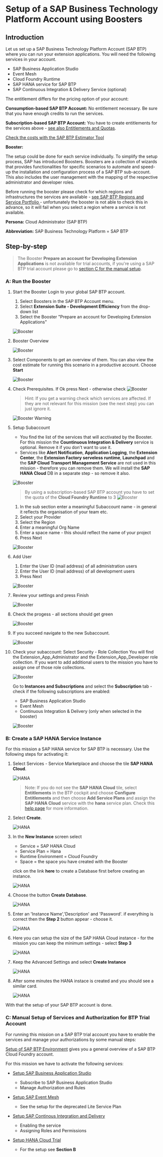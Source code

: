 # Setup of a SAP Business Technology Platform Account using Boosters
## Introduction

Let us set up a SAP Business Technology Platform Account (SAP BTP) where you can run your extension applications. You will need the following services in your account.

* SAP Business Application Studio
* Event Mesh
* Cloud Foundry Runtime
* SAP HANA service for SAP BTP
* SAP Continuous Integration & Delivery Service (optional)

The entitlement differs for the pricing option of your account:

**Consumption-based SAP BTP Account:** 
No entitlement necessary. Be sure that you have enough credits to run the services.

**Subscription-based SAP BTP Account:** 
You have to create entitlements for the services above - [see also Entitlements and Quotas](https://help.sap.com/viewer/df50977d8bfa4c9a8a063ddb37113c43/Cloud/en-US/38ecf59cdda64150a102cfaa62d5faab.html#loio363f0f68f9704830ac65c87a2562559b).


[Check the costs with the SAP BTP Estimator Tool](https://www.sap.com/products/cloud-platform/pricing/estimator-tool.html?blueprintId=a0ad3bc5-4fcb-4008-b109-bd8f70634d6c)


**Booster:**

The setup could be done for each service individually. To simplify the setup process, SAP has introduced Boosters. Boosters are a collection of wizards that provides functionalities for specific scenarios to automate and speed-up the installation and configuration process of a SAP BTP sub-account. This also includes the user management with the mapping of the respective administrator and developer roles.

Before running the booster please check for which regions and infrastructures the services are available - [see SAP BTP Regions and Service Portfolio ](https://help.sap.com/doc/aa1ccd10da6c4337aa737df2ead1855b/Cloud/en-US/3b642f68227b4b1398d2ce1a5351389a.html) - unfortunately the booster is not able to check this in advance, so it will fail when you select a region where a service is not available.


**Persona:** Cloud Administrator (SAP BTP)

**Abbreviation:** SAP Business Technology Platform = SAP BTP

## Step-by-step

> The Booster **Prepare an account for Developing Extension Applications** is not available for trial accounts, if you're using a SAP BTP trial account please go to [section C for the manual setup](#manualSetup).  


### A: Run the Booster

1. Start the Booster
   Login to your global SAP BTP account.
   1. Select Boosters in the SAP BTP Account menu.
   2. Select **Extension Suite - Development Efficiency** from the drop-down list
   3. Select the Booster "Prepare an account for Developing Extension Applications"
   
   ![Booster](./images/booster-01.png)

2. Booster Overview

   ![Booster](./images/booster-02.png)
 
3. Select Components to get an overview of them. You can also view the cost estimate for running this scenario in a productive account. Choose **Start**

   ![Booster](./images/booster-03.png)

4. Check Prerequisites. If Ok press Next - otherwise check 
   ![Booster](./images/booster-04.png)


   > Hint: If you get a warning check which services are affected. If they are not relevant for this mission (see the next step) you can just ignore it.
   
   ![Booster Warning](./images/booster-04a.png)

5. Setup Subaccount
   
   - You find the list of the services that will acctivated by the Booster. For this mission the **Countinuous Integration & Delivery** service is optional. Remove it if you don't want to use it.
   - Services like **Alert Notification**, **Application Logging**, the **Extension Center**, the **Extension Factory serveless runtime**, **Launchpad** and the **SAP Cloud Transport Management Service** are not used in this  mission - therefore you can remove them. We will install the  **SAP HANA Cloud** DB in a separate step - so remove it also. 
   
   ![Booster](./images/booster-05.png)

   >By using a subscription-based SAP BTP account you have to set the quota of the **Cloud Foundry Runtime** to 3
   ![Booster](./images/booster-05a.png)
   
   1. In the sub section enter a meaningful Subaccount name - in general it reflects the organisation of your team etc.
   2. Select your Provider
   3. Select the Region
   4. Enter a meaningful Org Name
   5. Enter a space name - this should reflect the name of your project
   6. Press Next   
  
   ![Booster](./images/booster-06.png)

6. Add User
   1. Enter the User ID (mail address) of all administration users
   2. Enter the User ID (mail address) of all development users
   3. Press Next
   
   ![Booster](./images/booster-07.png)

7. Review your settings and press Finish
   
   ![Booster](./images/booster-08.png)

8.  Check the progess - all sections should get green
   
    ![Booster](./images/booster-09.png)

9. If you succeed navigate to the new Subaccount.

    ![Booster](./images/booster-10.png)

10. Check your subaccount: 
    Select Security - Role Collection
    You will find the Extension_App_Administrator and the Extension_App_Developer role collection. If you want to add additional users to the mission you have to assign one of those role collections.

    ![Booster](./images/booster-11.png)

    Go to **Instances and Subscriptions** and select the **Subscription** tab - check if the following subscriptions are enabled:
    * SAP Business Application Studio
    * Event Mesh
    * Continuous Integration & Delivery (only when selected in the booster)   
    
    ![Booster](./images/booster-12.png)

### B: Create a SAP HANA Service Instance

For this mission a SAP HANA service for SAP BTP is necessary. Use the following steps for activating it:

1. Select Services - Service Marketplace and choose the tile **SAP HANA Cloud**. 

    ![HANA](./images/hana-01.png)
    
    >Note: If you do not see the **SAP HANA Cloud** tile, select **Entitlements** in the BTP cockpit and choose **Configure Entitlements** and then choose **Add Service Plans** and assign the **SAP HANA Cloud** service with the **hana** service plan. Check this [help page](https://help.sap.com/viewer/9ae9104a46f74a6583ce5182e7fb20cb/hanacloud/en-US/784a1dbb421a4da29fb1e3bdf5f198ec.html) for more information. 


2. Select **Create**.
   
    ![HANA](./images/hana-02.png)

3. In the **New Instance** screen select 
    * Service = SAP HANA Cloud
    * Service Plan = Hana
    * Runtime Environment = Cloud Foundry
    * Space = the space you have created with the Booster
   
    click on the link **here** to create a Database first before creating an instance.
   

    ![HANA](./images/hana-03.png)

4. Choose the button **Create Database**.

    ![HANA](./images/createDatabase.png)


5.  Enter an 'Instance Name','Description' and 'Password'. if everything is correct then the **Step 2** button appear - choose it.

    ![HANA](./images/createDatabase02.png)

6.  Here you can setup the size of the SAP HANA Cloud instance - for the mission you can keep the minimum settings - select **Step 3**

    ![HANA](./images/hana-06.png)

7.  Keep the Advanced Settings and select **Create Instance**

    ![HANA](./images/hana07b.png)

8.  After some minutes the HANA instace is created and you should see a similar card.

    ![HANA](./images/hana-08.png)

With that the setup of your SAP BTP account is done.


### C: Manual Setup of Services and Authorization for BTP Trial Account
<a id="manualSetup"></a>
For running this mission on a SAP BTP trial account you have to enable the services and manage your authorizations by some manual steps: 


[Setup of SAP BTP Environment](https://help.sap.com/viewer/368c481cd6954bdfa5d0435479fd4eaf/Cloud/en-US/302b47b11e1749c3aa9478f4123fc216.html) gives you a general overview of a SAP BTP Cloud Foundry account.

For this mission we have to activate the following services:
  
* [Setup SAP Business Application Studio](https://help.sap.com/viewer/9d1db9835307451daa8c930fbd9ab264/Cloud/en-US/6331319fd9ea4f0ea5331e21df329539.html)
    * Subscribe to SAP Business Application Studio
    * Manage Authorization and Rules

* [Setup SAP Event Mesh](https://help.sap.com/viewer/bf82e6b26456494cbdd197057c09979f/Cloud/en-US/7e504322652d4791ade0ca2bbc5a6443.html)
    * See the setup for the deprecated Lite Service Plan  

* [Setup SAP Continous Integration and Delivery](https://help.sap.com/viewer/99c72101f7ee40d0b2deb4df72ba1ad3/Cloud/en-US/719acaf61e4b4bf0a496483155c52570.html)
  
    * Enabling the service
    * Assigning Roles and Permissions

* [Setup HANA Cloud Trial](https://www.sap.com/cmp/td/sap-hana-cloud-trial.html)
  
    * For the setup see **Section B**

